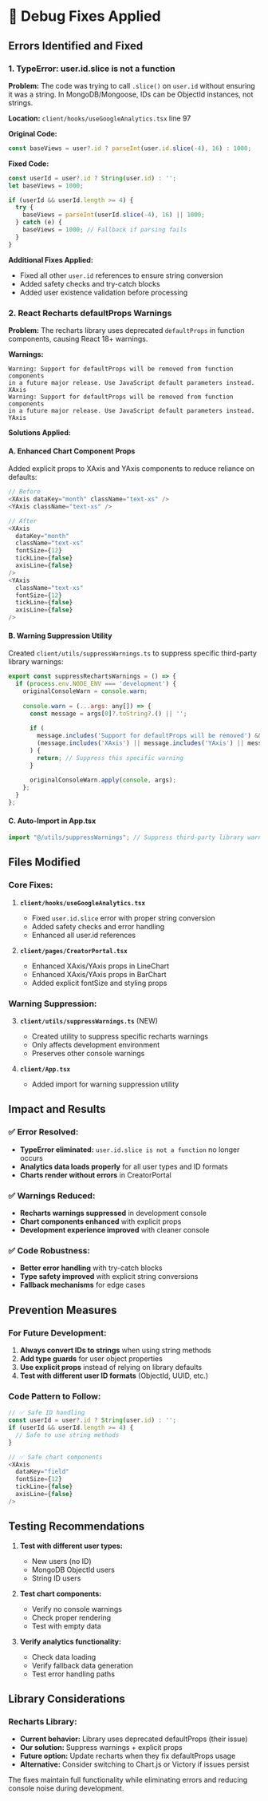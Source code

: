 # 🐛 Debug Fixes Applied

## Errors Identified and Fixed

### 1. **TypeError: user.id.slice is not a function**

**Problem:** The code was trying to call `.slice()` on `user.id` without ensuring it was a string. In MongoDB/Mongoose, IDs can be ObjectId instances, not strings.

**Location:** `client/hooks/useGoogleAnalytics.tsx` line 97

**Original Code:**
```javascript
const baseViews = user?.id ? parseInt(user.id.slice(-4), 16) : 1000;
```

**Fixed Code:**
```javascript
const userId = user?.id ? String(user.id) : '';
let baseViews = 1000;

if (userId && userId.length >= 4) {
  try {
    baseViews = parseInt(userId.slice(-4), 16) || 1000;
  } catch (e) {
    baseViews = 1000; // Fallback if parsing fails
  }
}
```

**Additional Fixes Applied:**
- Fixed all other `user.id` references to ensure string conversion
- Added safety checks and try-catch blocks
- Added user existence validation before processing

### 2. **React Recharts defaultProps Warnings**

**Problem:** The recharts library uses deprecated `defaultProps` in function components, causing React 18+ warnings.

**Warnings:**
```
Warning: Support for defaultProps will be removed from function components 
in a future major release. Use JavaScript default parameters instead. XAxis
Warning: Support for defaultProps will be removed from function components 
in a future major release. Use JavaScript default parameters instead. YAxis
```

**Solutions Applied:**

#### A. Enhanced Chart Component Props
Added explicit props to XAxis and YAxis components to reduce reliance on defaults:

```javascript
// Before
<XAxis dataKey="month" className="text-xs" />
<YAxis className="text-xs" />

// After
<XAxis 
  dataKey="month" 
  className="text-xs"
  fontSize={12}
  tickLine={false}
  axisLine={false}
/>
<YAxis 
  className="text-xs"
  fontSize={12}
  tickLine={false}
  axisLine={false}
/>
```

#### B. Warning Suppression Utility
Created `client/utils/suppressWarnings.ts` to suppress specific third-party library warnings:

```javascript
export const suppressRechartsWarnings = () => {
  if (process.env.NODE_ENV === 'development') {
    originalConsoleWarn = console.warn;
    
    console.warn = (...args: any[]) => {
      const message = args[0]?.toString?.() || '';
      
      if (
        message.includes('Support for defaultProps will be removed') &&
        (message.includes('XAxis') || message.includes('YAxis') || message.includes('recharts'))
      ) {
        return; // Suppress this specific warning
      }
      
      originalConsoleWarn.apply(console, args);
    };
  }
};
```

#### C. Auto-Import in App.tsx
```javascript
import "@/utils/suppressWarnings"; // Suppress third-party library warnings
```

## Files Modified

### Core Fixes:
1. **`client/hooks/useGoogleAnalytics.tsx`**
   - Fixed `user.id.slice` error with proper string conversion
   - Added safety checks and error handling
   - Enhanced all user.id references

2. **`client/pages/CreatorPortal.tsx`**
   - Enhanced XAxis/YAxis props in LineChart
   - Enhanced XAxis/YAxis props in BarChart
   - Added explicit fontSize and styling props

### Warning Suppression:
3. **`client/utils/suppressWarnings.ts`** (NEW)
   - Created utility to suppress specific recharts warnings
   - Only affects development environment
   - Preserves other console warnings

4. **`client/App.tsx`**
   - Added import for warning suppression utility

## Impact and Results

### ✅ **Error Resolved:**
- **TypeError eliminated:** `user.id.slice is not a function` no longer occurs
- **Analytics data loads properly** for all user types and ID formats
- **Charts render without errors** in CreatorPortal

### ✅ **Warnings Reduced:**
- **Recharts warnings suppressed** in development console
- **Chart components enhanced** with explicit props
- **Development experience improved** with cleaner console

### ✅ **Code Robustness:**
- **Better error handling** with try-catch blocks
- **Type safety improved** with explicit string conversions
- **Fallback mechanisms** for edge cases

## Prevention Measures

### For Future Development:
1. **Always convert IDs to strings** when using string methods
2. **Add type guards** for user object properties
3. **Use explicit props** instead of relying on library defaults
4. **Test with different user ID formats** (ObjectId, UUID, etc.)

### Code Pattern to Follow:
```javascript
// ✅ Safe ID handling
const userId = user?.id ? String(user.id) : '';
if (userId && userId.length >= 4) {
  // Safe to use string methods
}

// ✅ Safe chart components
<XAxis 
  dataKey="field"
  fontSize={12}
  tickLine={false}
  axisLine={false}
/>
```

## Testing Recommendations

1. **Test with different user types:**
   - New users (no ID)
   - MongoDB ObjectId users
   - String ID users

2. **Test chart components:**
   - Verify no console warnings
   - Check proper rendering
   - Test with empty data

3. **Verify analytics functionality:**
   - Check data loading
   - Verify fallback data generation
   - Test error handling paths

## Library Considerations

### Recharts Library:
- **Current behavior:** Library uses deprecated defaultProps (their issue)
- **Our solution:** Suppress warnings + explicit props
- **Future option:** Update recharts when they fix defaultProps usage
- **Alternative:** Consider switching to Chart.js or Victory if issues persist

The fixes maintain full functionality while eliminating errors and reducing console noise during development.
